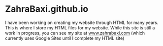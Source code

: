 # ZahraBaxi.github.io
I have been working on creating my website through HTML for many years. This is where I store my HTML files for my website. While this site is still a work in progress, you can see my site at <a href="https://www.zahrabaxi.com"> www.zahrabaxi.com </a> (which currently uses Google Sites until I complete my HTML site)
